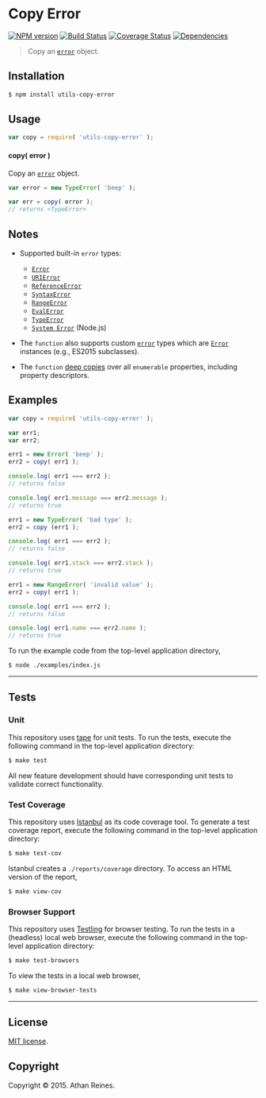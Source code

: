 Copy Error
===
[![NPM version][npm-image]][npm-url] [![Build Status][build-image]][build-url] [![Coverage Status][coverage-image]][coverage-url] [![Dependencies][dependencies-image]][dependencies-url]

> Copy an [`error`][js-error] object.


## Installation

``` bash
$ npm install utils-copy-error
```


## Usage

``` javascript
var copy = require( 'utils-copy-error' );
```

#### copy( error )

Copy an [`error`][js-error] object.

``` javascript
var error = new TypeError( 'beep' );

var err = copy( error );
// returns <TypeError>
```


## Notes

*	Supported built-in `error` types:
	-	[`Error`][js-error]
	- 	[`URIError`][js-uri-error]
	-	[`ReferenceError`][js-reference-error]
	-	[`SyntaxError`][js-syntax-error]
	-	[`RangeError`][js-range-error]
	-	[`EvalError`][js-eval-error]
	-	[`TypeError`][js-type-error]
	-	[`System Error`][node-system-error] (Node.js)

*	The `function` also supports custom [`error`][js-error] types which are [`Error`][js-error] instances (e.g., ES2015 subclasses).
*	The `function` [deep copies][utils-copy] over all `enumerable` properties, including property descriptors. 


## Examples

``` javascript
var copy = require( 'utils-copy-error' );

var err1;
var err2;

err1 = new Error( 'beep' );
err2 = copy( err1 );

console.log( err1 === err2 );
// returns false

console.log( err1.message === err2.message );
// returns true

err1 = new TypeError( 'bad type' );
err2 = copy (err1 );

console.log( err1 === err2 );
// returns false

console.log( err1.stack === err2.stack );
// returns true

err1 = new RangeError( 'invalid value' );
err2 = copy( err1 );

console.log( err1 === err2 );
// returns false

console.log( err1.name === err2.name );
// returns true
```

To run the example code from the top-level application directory,

``` bash
$ node ./examples/index.js
```


---
## Tests

### Unit

This repository uses [tape][tape] for unit tests. To run the tests, execute the following command in the top-level application directory:

``` bash
$ make test
```

All new feature development should have corresponding unit tests to validate correct functionality.


### Test Coverage

This repository uses [Istanbul][istanbul] as its code coverage tool. To generate a test coverage report, execute the following command in the top-level application directory:

``` bash
$ make test-cov
```

Istanbul creates a `./reports/coverage` directory. To access an HTML version of the report,

``` bash
$ make view-cov
```


### Browser Support

This repository uses [Testling][testling] for browser testing. To run the tests in a (headless) local web browser, execute the following command in the top-level application directory:

``` bash
$ make test-browsers
```

To view the tests in a local web browser,

``` bash
$ make view-browser-tests
```

<!-- [![browser support][browsers-image]][browsers-url] -->


---
## License

[MIT license](http://opensource.org/licenses/MIT). 


## Copyright

Copyright &copy; 2015. Athan Reines.


[npm-image]: http://img.shields.io/npm/v/utils-copy-error.svg
[npm-url]: https://npmjs.org/package/utils-copy-error

[build-image]: http://img.shields.io/travis/kgryte/utils-copy-error/master.svg
[build-url]: https://travis-ci.org/kgryte/utils-copy-error

[coverage-image]: https://img.shields.io/codecov/c/github/kgryte/utils-copy-error/master.svg
[coverage-url]: https://codecov.io/github/kgryte/utils-copy-error?branch=master

[dependencies-image]: http://img.shields.io/david/kgryte/utils-copy-error.svg
[dependencies-url]: https://david-dm.org/kgryte/utils-copy-error

[dev-dependencies-image]: http://img.shields.io/david/dev/kgryte/utils-copy-error.svg
[dev-dependencies-url]: https://david-dm.org/dev/kgryte/utils-copy-error

[github-issues-image]: http://img.shields.io/github/issues/kgryte/utils-copy-error.svg
[github-issues-url]: https://github.com/kgryte/utils-copy-error/issues

[browsers-image]: https://ci.testling.com/kgryte/utils-copy-error.png
[browsers-url]: https://ci.testling.com/kgryte/utils-copy-error

[tape]: https://github.com/substack/tape
[istanbul]: https://github.com/gotwarlost/istanbul
[testling]: https://ci.testling.com

[js-error]: https://developer.mozilla.org/en-US/docs/Web/JavaScript/Reference/Global_Objects/Error
[js-type-error]: https://developer.mozilla.org/en-US/docs/Web/JavaScript/Reference/Global_Objects/TypeError
[js-syntax-error]: https://developer.mozilla.org/en-US/docs/Web/JavaScript/Reference/Global_Objects/SyntaxError
[js-range-error]: https://developer.mozilla.org/en-US/docs/Web/JavaScript/Reference/Global_Objects/RangeError
[js-reference-error]: https://developer.mozilla.org/en-US/docs/Web/JavaScript/Reference/Global_Objects/ReferenceError
[js-uri-error]: https://developer.mozilla.org/en-US/docs/Web/JavaScript/Reference/Global_Objects/URIError
[js-eval-error]: https://developer.mozilla.org/en-US/docs/Web/JavaScript/Reference/Global_Objects/EvalError
[node-system-error]: https://nodejs.org/api/errors.html#errors_class_system_error

[utils-copy]: https://github.com/kgryte/utils-copy
